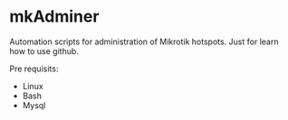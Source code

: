 # mkAdminer

Automation scripts for administration of Mikrotik hotspots. Just for learn how to use github.

Pre requisits:
- Linux
- Bash
- Mysql
